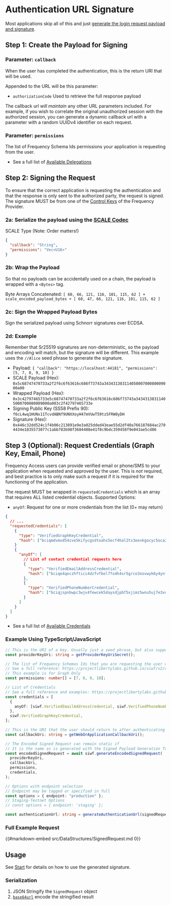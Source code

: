 # Authentication URL Signature

Most applications skip all of this and just [generate the login request payload and signature](./Generate.md).

## Step 1: Create the Payload for Signing

### Parameter: `callback`

When the user has completed the authentication, this is the return URI that will be used.

Appended to the URL will be this parameter:

- `authorizationCode` Used to retrieve the full response payload

The callback url _will maintain_ any other URL parameters included.
For example, if you wish to correlate the original unauthorized session with the authorized session, you can generate a dynamic callback url with a parameter with a random UUIDv4 identifier on each request.

### Parameter: `permissions`

The list of Frequency Schema Ids permissions your application is requesting from the user.

- See a full list of [Available Delegations](./Delegations.md)

## Step 2: Signing the Request

To ensure that the correct application is requesting the authentication and that the response is only sent to the authorized party, the request is signed.
The signature MUST be from one of the [Control Keys](https://docs.frequency.xyz/Identity/ControlKeys.html) of the Frequency Provider.

### 2a: Serialize the payload using the [SCALE Codec](https://docs.substrate.io/reference/scale-codec/)

SCALE Type (Note: Order matters!)

```json
{
  "callback": "String",
  "permissions": "Vec<U16>"
}
```

### 2b: Wrap the Payload

So that no payloads can be accidentally used on a chain, the payload is wrapped with a `<Bytes>` tag.

Byte Arrays Concatenated: `[ 60, 66, 121, 116, 101, 115, 62 ] + scale_encoded_payload_bytes + [ 60, 47, 66, 121, 116, 101, 115, 62 ]`

### 2c: Sign the Wrapped Payload Bytes

Sign the serialized payload using Schnorr signatures over ECDSA.

### 2d: Example

Remember that Sr25519 signatures are non-deterministic, so the payload and encoding will match, but the signature will be different.
This example uses the `//Alice` seed phrase to generate the signature.

- Payload: `{ "callback": "https://localhost:44181", "permissions": [5, 7, 8, 9, 10] }`
- SCALE Payload (Hex): `0x5c68747470733a2f2f6c6f63616c686f73743a34343138311405000700080009000a00`
- Wrapped Payload (Hex): `0x3c42797465733e5c68747470733a2f2f6c6f63616c686f73743a34343138311405000700080009000a003c2f42797465733e`
- Signing Public Key (SS58 Prefix 90): `f6cL4wq1HUNx11TcvdABNf9UNXXoyH47mVUwT59tzSFRW8yDH`
- Signature (Hex): `0x446c32dd524c1f4b06c213891e9e3a025dded43eae55d2df40a766187684ac2704434e1835573077c1abb783b98f3684488e41f8c9bdc359458f9e043ae5cd86`

## Step 3 (Optional): Request Credentials (Graph Key, Email, Phone)

Frequency Access users can provide verified email or phone/SMS to your application when requested and approved by the user.
This is _not_ required, and best practice is to only make such a request if it is required for the functioning of the application.

The request MUST be wrapped in `requestedCredentials` which is an array that requires ALL listed credential objects.
Supported Options:

- `anyOf`: Request for one or more credentials from the list (0+ may return)

```json
{
  // ...
  "requestedCredentials": [
    {
      "type": "VerifiedGraphKeyCredential",
      "hash": ["bciqmdvmxd54zve5kifycgsdtoahs5ecf4hal2ts3eexkgocyc5oca2y"]
    }
    {
      "anyOf": [
        // List of contact credential requests here
        {
          "type": "VerifiedEmailAddressCredential",
          "hash": ["bciqe4qoczhftici4dzfvfbel7fo4h4sr5grco3oovwyk6y4ynf44tsi"]
        },
        {
          "type": "VerifiedPhoneNumberCredential",
          "hash": ["bciqjspnbwpc3wjx4fewcek5daysdjpbf5xjimz5wnu5uj7e3vu2uwnq"]
        }
      ]
    }
  ]
}
```

- See a full list of [Available Credentials](./Credentials.md)

### Example Using TypeScript/JavaScript

```typescript
// This is the URI of a key. Usually just a seed phrase, but also supports test accounts such as `//Alice` or `//Bob`
const providerKeyUri: string = getProviderKeyUriSecret();

// The list of Frequency Schemas Ids that you are requesting the user delegate
// See a full reference: https://projectlibertylabs.github.io/siwf/v2/docs/Delegations.html
// This example is for Graph Only
const permissions: number[] = [7, 8, 9, 10];

// List of Credentials
// See a full reference and examples: https://projectlibertylabs.github.io/siwf/v2/docs/Credentials.html
const credentials = [
  {
    anyOf: [siwf.VerifiedEmailAddressCredential, siwf.VerifiedPhoneNumberCredential],
  },
  siwf.VerifiedGraphKeyCredential,
];

// This is the URI that the user should return to after authenticating
const callbackUri: string = getWebOrApplicationCallbackUri();

// The Encoded Signed Request can remain static if
// It is the same as is generated with the Signed Payload Generation Tool
const encodedSignedRequest = await siwf.generateEncodedSignedRequest(
  providerKeyUri,
  callbackUri,
  permissions,
  credentials,
);

// Options with endpoint selection
// Endpoint may be tagged or specified in full
const options = { endpoint: "production" };
// Staging-Testnet Options
// const options = { endpoint: 'staging' };

const authenticationUrl: string = generateAuthenticationUrl(signedRequest, new URLSearchParams({ id: getSessionId() }));
```

### Full Example Request

{{#markdown-embed src/DataStructures/SignedRequest.md 0}}

## Usage

See [Start](./Actions/Start.md) for details on how to use the generated signature.

### Serialization

1. JSON Stringify the `SignedRequest` object
2. [`base64url`](https://datatracker.ietf.org/doc/html/rfc4648#section-5) encode the stringified result
